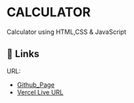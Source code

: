 # CALCULATOR
Calculator using HTML,CSS & JavaScript

## 🔗 Links
URL: 
- [Github_Page](https://somyasubham9.github.io/Calculator/)
- [Vercel Live URL](https://calculator-42wfm7tio-somyasubham9.vercel.app/)


